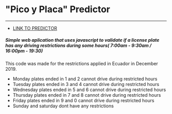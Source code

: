 # "Pico y Placa" Predictor
---
* [LINK TO PREDICTOR](https://wayiok.github.io/Pico_y_Placa/index.html)


##### Simple web aplication that uses javascript to validate if a license plate has any driving restrictions during some hours( 7:00am - 9:30am / 16:00pm - 19:30)

This code was made for the restrictions applied in Ecuador in December 2019.

- Monday plates ended in 1 and 2 cannot drive during restricted hours
- Tuesday plates ended in 3 and 4 cannot drive during restricted hours
- Wednesday plates ended in 5 and 6 cannot drive during restricted hours
- Thursday plates ended in 7 and 8 cannot drive during restricted hours
- Friday plates ended in 9 and 0 cannot drive during restricted hours
- Sunday and saturday dont have any restrictions
